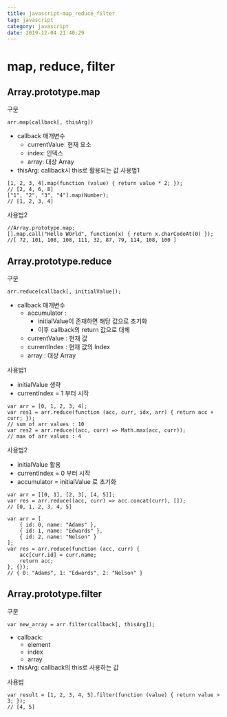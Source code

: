 ```yaml
---
title: javascript-map_reduce_filter
tag: javascript
category: javascript
date: 2019-12-04 21:40:29
---
```

# map, reduce, filter
## Array.prototype.map
구문
```
arr.map(callback[, thisArg])
```
- callback 매개변수
    - currentValue: 현재 요소
    - index: 인덱스
    - array: 대상 Array
- thisArg: callback시 this로 활용되는 값
사용법1
```
[1, 2, 3, 4].map(function (value) { return value * 2; });
// [2, 4, 6, 8]
["1", "2", "3", "4"].map(Number);
// [1, 2, 3, 4]
```
사용법2
```
//Array.prototype.map;
[].map.call("Hello WOrld", function(x) { return x.charCodeAt(0) });
//[ 72, 101, 108, 108, 111, 32, 87, 79, 114, 108, 100 ]
```
## Array.prototype.reduce
구문
```
arr.reduce(callback[, initialValue]);
```
- callback 매개변수
    - accumulator : 
        - initialValue이 존재하면 해당 값으로 초기화
        - 이후 callback의 return 값으로 대체
    - currentValue : 현재 값
    - currentIndex : 현재 값의 Index
    - array : 대상 Array

사용법1
- initialValue 생략
- currentIndex = 1 부터 시작
```
var arr = [0, 1, 2, 3, 4];
var res1 = arr.reduce(function (acc, curr, idx, arr) { return acc + curr; });
// sum of arr values : 10
var res2 = arr.reduce((acc, curr) => Math.max(acc, curr));
// max of arr values : 4
```
사용법2
- initialValue 활용
- currentIndex = 0 부터 시작
- accumulator = initialValue 로 초기화
```
var arr = [[0, 1], [2, 3], [4, 5]];
var res = arr.reduce((acc, curr) => acc.concat(curr), []);
// [0, 1, 2, 3, 4, 5]
```
```
var arr = [
    { id: 0, name: "Adams" }, 
    { id: 1, name: "Edwards" }, 
    { id: 2, name: "Nelson" }
];
var res = arr.reduce(function (acc, curr) {
    acc[curr.id] = curr.name;
    return acc;
}, {});
// { 0: "Adams", 1: "Edwards", 2: "Nelson" }
```
## Array.prototype.filter
구문
```
var new_array = arr.filter(callback[, thisArg]);
```
- callback:
    - element
    - index
    - array
- thisArg: callback의 this로 사용하는 값

사용법
```
var result = [1, 2, 3, 4, 5].filter(function (value) { return value > 3; });
// [4, 5]
```